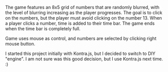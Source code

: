 The game features an 8x5 grid of numbers that are randomly blurred, with the level of blurring increasing as the player progresses. The goal is to click on the numbers, but the player must avoid clicking on the number 13. When a player clicks a number, time is added to their time bar. The game ends when the time bar is completely full.

Game uses mouse as control, and numbers are selected by clicking right mouse button.

I started this project initially with Kontra.js, but I decided to switch to DIY "engine". I am not sure was this good decision, but I use Kontra.js next time. :)